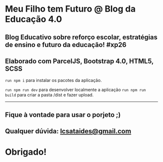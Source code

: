 # Meu Filho tem Futuro @ Blog da Educação 4.0

## Blog Educativo sobre reforço escolar, estratégias de ensino e futuro da educação! #xp26

## Elaborado com ParcelJS, Bootstrap 4.0, HTML5, SCSS

  `run npm i` para instalar os pacotes da aplicação.
  
  `run npm run dev` para desenvolver localmente a aplicação
  `run npm run build` para criar a pasta /dist e fazer upload.

---

## Fique à vontade para usar o porjeto ;)
## Qualquer dúvida: lcsataides@gmail.com

# Obrigado!
